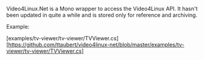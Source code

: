 Video4Linux.Net is a Mono wrapper to access the Video4Linux API.
It hasn't been updated in quite a while and is stored only for reference and archiving.

Example:

[examples/tv-viewer/tv-viewer/TVViewer.cs][https://github.com/ttaubert/video4linux-net/blob/master/examples/tv-viewer/tv-viewer/TVViewer.cs]
